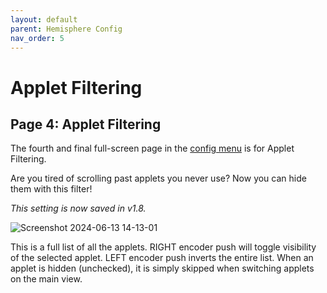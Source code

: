 ```yaml
---
layout: default
parent: Hemisphere Config
nav_order: 5
---
```

# Applet Filtering

## Page 4: Applet Filtering

The fourth and final full-screen page in the [config menu](Hemisphere-Config) is for Applet Filtering.

Are you tired of scrolling past applets you never use? Now you can hide them with this filter!

_This setting is now saved in v1.8._

![Screenshot 2024-06-13 14-13-01](https://github.com/djphazer/O_C-Phazerville/assets/109086194/b6a3abf1-fad8-4ed5-a40c-0316b406a9dc)

This is a full list of all the applets. RIGHT encoder push will toggle visibility of the selected applet. LEFT encoder push inverts the entire list. When an applet is hidden (unchecked), it is simply skipped when switching applets on the main view.
